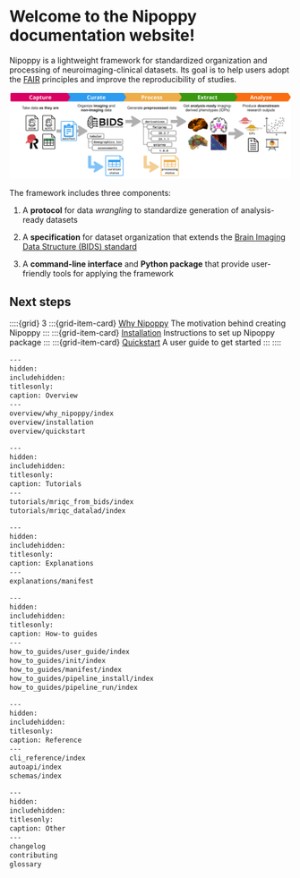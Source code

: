 # Welcome to the Nipoppy documentation website!

Nipoppy is a lightweight framework for standardized organization and processing of neuroimaging-clinical datasets. Its goal is to help users adopt the [FAIR](https://www.go-fair.org/fair-principles/) principles and improve the reproducibility of studies.

<img alt="Nipoppy protocol" src="_static/img/nipoppy_protocol.jpg" width=850px>


The framework includes three components:

1. A **protocol** for data _wrangling_ to standardize generation of analysis-ready datasets

2. A **specification** for dataset organization that extends the [Brain Imaging Data Structure (BIDS) standard](https://bids.neuroimaging.io/)

3. A **command-line interface** and **Python package** that provide user-friendly tools for applying the framework

## Next steps

::::{grid} 3
:::{grid-item-card}  [Why Nipoppy](overview/why_nipoppy/index.md)
The motivation behind creating Nipoppy
:::
:::{grid-item-card}  [Installation](overview/installation)
Instructions to set up Nipoppy package
:::
:::{grid-item-card}  [Quickstart](overview/quickstart)
A user guide to get started
:::
::::


```{toctree}
---
hidden:
includehidden:
titlesonly:
caption: Overview
---
overview/why_nipoppy/index
overview/installation
overview/quickstart
```

```{toctree}
---
hidden:
includehidden:
titlesonly:
caption: Tutorials
---
tutorials/mriqc_from_bids/index
tutorials/mriqc_datalad/index
```

```{toctree}
---
hidden:
includehidden:
titlesonly:
caption: Explanations
---
explanations/manifest
```

```{toctree}
---
hidden:
includehidden:
titlesonly:
caption: How-to guides
---
how_to_guides/user_guide/index
how_to_guides/init/index
how_to_guides/manifest/index
how_to_guides/pipeline_install/index
how_to_guides/pipeline_run/index
```


```{toctree}
---
hidden:
includehidden:
titlesonly:
caption: Reference
---
cli_reference/index
autoapi/index
schemas/index
```

```{toctree}
---
hidden:
includehidden:
titlesonly:
caption: Other
---
changelog
contributing
glossary
```

